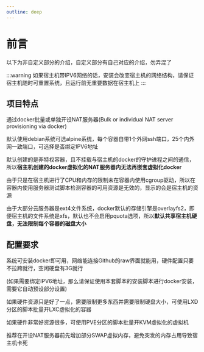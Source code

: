 ```yaml
---
outline: deep
---
```


# 前言

以下为非自定义部分的介绍，自定义部分有自己对应的介绍，勿弄混了

:::warning
如果宿主机带IPV6网络的话，安装会改变宿主机的网络结构，请保证宿主机随时可重置系统，且运行前无重要数据在宿主机上
:::

## 项目特点

通过docker批量或单独开设NAT服务器(Bulk or individual NAT server provisioning via docker)

默认使用debian系统可选alpine系统，每个容器自带1个外网ssh端口，25个内外网一致端口，可选择是否绑定IPV6地址

默认创建的是非特权容器，且不挂载与宿主机的docker的守护进程之间的通信，所以**宿主机创建的docker虚拟化的NAT服务器内无法再嵌套虚拟化docker**

由于只是在宿主机进行了CPU和内存的限制未在容器内使用cgroup驱动，所以在容器内使用服务器测试脚本检测容器的可用资源是无效的，显示的会是宿主机的资源

由于大部分云服务器是ext4文件系统，docker默认的存储引擎是overlayfs2，即便宿主机的文件系统是xfs，默认也不会启用pquota选项，所以**默认共享宿主机硬盘，无法限制每个容器的磁盘大小**

## 配置要求

系统可安装docker即可用，网络能连接Github的raw界面就能用，硬件配置只要不拉跨就行，空闲硬盘有3G就行

(如果需要绑定IPV6地址，那么请保证使用本套脚本的安装脚本进行docker安装，需要它自动预设部分设置)

如果硬件资源只是好了一点，需要限制更多东西并需要限制硬盘大小，可使用LXD分区的脚本批量开LXC虚拟化的容器

如果硬件非常好资源很多，可使用PVE分区的脚本批量开KVM虚拟化的虚拟机

推荐在开设NAT服务器前先增加部分SWAP虚拟内存，避免突发的内存占用导致宿主机卡死
